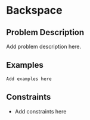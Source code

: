# Backspace

## Problem Description

Add problem description here.

## Examples

```
Add examples here
```
## Constraints

- Add constraints here
